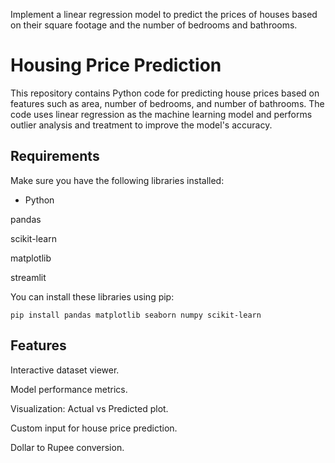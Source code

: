 Implement a linear regression model to predict the prices of houses based on their square footage and the number of bedrooms and bathrooms.

# Housing Price Prediction
This repository contains Python code for predicting house prices based on features such as area, number of bedrooms, and number of bathrooms. The code uses linear regression as the machine learning model and performs outlier analysis and treatment to improve the model's accuracy.

## Requirements
Make sure you have the following libraries installed:
- Python

pandas

scikit-learn

matplotlib

streamlit



You can install these libraries using pip:
```
pip install pandas matplotlib seaborn numpy scikit-learn
```

 ## Features
Interactive dataset viewer.

Model performance metrics.

Visualization: Actual vs Predicted plot.

Custom input for house price prediction.

Dollar to Rupee conversion.



